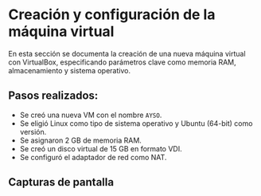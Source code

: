# Creación y configuración de la máquina virtual
En esta sección se documenta la creación de una nueva máquina virtual con VirtualBox, especificando parámetros clave como memoria RAM, almacenamiento y sistema operativo.

## Pasos realizados:
- Se creó una nueva VM con el nombre `AYSO`.
- Se eligió Linux como tipo de sistema operativo y Ubuntu (64-bit) como versión.
- Se asignaron 2 GB de memoria RAM.
- Se creó un disco virtual de 15 GB en formato VDI.
- Se configuró el adaptador de red como NAT.

## Capturas de pantalla
